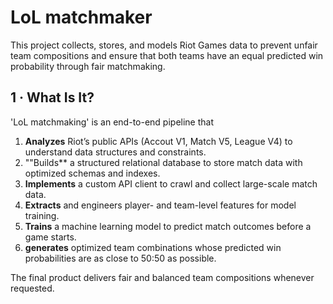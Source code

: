 # LoL matchmaker

This project collects, stores, and models Riot Games data to prevent unfair team compositions and ensure that both teams have an equal predicted win probability through fair matchmaking.

## 1 · What Is It?

'LoL matchmaking' is an end-to-end pipeline that

1. **Analyzes** Riot’s public APIs (Accout V1, Match V5, League V4) to understand data structures and constraints.
2. ""Builds** a structured relational database to store match data with optimized schemas and indexes.
3. **Implements** a custom API client to crawl and collect large-scale match data.
4. **Extracts** and engineers player- and team-level features for model training.
5. **Trains** a machine learning model to predict match outcomes before a game starts.
6. **generates** optimized team combinations whose predicted win probabilities are as close to 50:50 as possible.

The final product delivers fair and balanced team compositions whenever requested.
